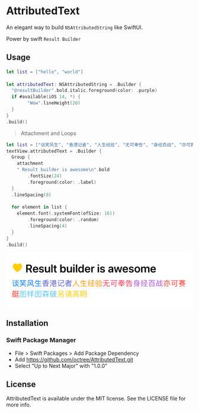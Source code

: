 # AttributedText

An elegant way to build `NSAttributedString` like SwiftUI. 

Power by swift `Result Builder`



## Usage

```swift
let list = ["hello", "world"]

let attributedText: NSAttributedString = .Builder {
  "@resultBuilder".bold.italic.foreground(color: .purple)
  if #available(iOS 14, *) {
		"Wow".lineHeight(20)
  }
}
.build()
```



> Attachment and Loops

```swift
let list = ["谈笑风生", "香港记者", "人生经验", "无可奉告", "身经百战", "亦可赛艇", "图样图森破", "另请高明"]
textView.attributedText = .Builder {
  Group {
    attachment
    " Result builder is awesome\n".bold
        .fontSize(24)
        .foreground(color: .label)
  }
  .lineSpacing(8)

  for element in list {
    element.font(.systemFont(ofSize: 16))
        .foreground(color: .random)
        .lineSpacing(4)
  }
}
.build()
```

![attachment](./Snapshots/attachment.png)

## Installation

### Swift Package Manager
* File > Swift Packages > Add Package Dependency
* Add https://github.com/octree/AttributedText.git
* Select "Up to Next Major" with "1.0.0"



## License

AttributedText is available under the MIT license. See the LICENSE file for more info.
